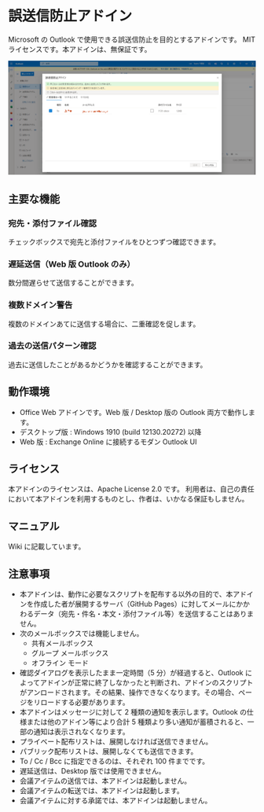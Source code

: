 ﻿# 誤送信防止アドイン

Microsoft の Outlook で使用できる誤送信防止を目的とするアドインです。
MIT ライセンスです。本アドインは、無保証です。

![](./images/sample.PNG)

## 主要な機能

### 宛先・添付ファイル確認

チェックボックスで宛先と添付ファイルをひとつずつ確認できます。

### 遅延送信（Web 版 Outlook のみ）

数分間遅らせて送信することができます。

### 複数ドメイン警告

複数のドメインあてに送信する場合に、二重確認を促します。

### 過去の送信パターン確認

過去に送信したことがあるかどうかを確認することができます。

## 動作環境

- Office Web アドインです。Web 版 / Desktop 版の Outlook 両方で動作します。
- デスクトップ版 : Windows 1910 (build 12130.20272) 以降
- Web 版 : Exchange Online に接続するモダン Outlook UI

## ライセンス

本アドインのライセンスは、Apache License 2.0 です。
利用者は、自己の責任において本アドインを利用するものとし、作者は、いかなる保証もしません。

## マニュアル

Wiki に記載しています。

## 注意事項

- 本アドインは、動作に必要なスクリプトを配布する以外の目的で、本アドインを作成した者が展開するサーバ（GitHub Pages）に対してメールにかかわるデータ（宛先・件名・本文・添付ファイル等）を送信することはありません。
- 次のメールボックスでは機能しません。
  - 共有メールボックス
  - グループ メールボックス
  - オフライン モード
- 確認ダイアログを表示したまま一定時間（5 分）が経過すると、Outlook によってアドインが正常に終了しなかったと判断され、アドインのスクリプトがアンロードされます。その結果、操作できなくなります。その場合、ページをリロードする必要があります。
- 本アドインはメッセージに対して 2 種類の通知を表示します。Outlook の仕様または他のアドイン等により合計 5 種類より多い通知が蓄積されると、一部の通知は表示されなくなります。
- プライベート配布リストは、展開しなければ送信できません。
- パブリック配布リストは、展開しなくても送信できます。
- To / Cc / Bcc に指定できるのは、それぞれ 100 件までです。
- 遅延送信は、Desktop 版では使用できません。
- 会議アイテムの送信では、本アドインは起動しません。
- 会議アイテムの転送では、本アドインは起動します。
- 会議アイテムに対する承諾では、本アドインは起動しません。
